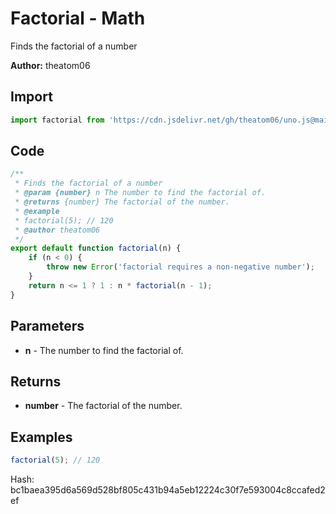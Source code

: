 # Factorial - Math
Finds the factorial of a number

**Author:** theatom06

## Import 

```js
import factorial from 'https://cdn.jsdelivr.net/gh/theatom06/uno.js@main/lib/Math/factorial';
```

## Code
```js
/**
 * Finds the factorial of a number
 * @param {number} n The number to find the factorial of.
 * @returns {number} The factorial of the number.
 * @example
 * factorial(5); // 120
 * @author theatom06
 */
export default function factorial(n) {
    if (n < 0) {
        throw new Error('factorial requires a non-negative number');
    }
    return n <= 1 ? 1 : n * factorial(n - 1);
}
```

## Parameters
* **n** - The number to find the factorial of.


## Returns
* **number** - The factorial of the number.


## Examples
```js
factorial(5); // 120

```

Hash: bc1baea395d6a569d528bf805c431b94a5eb12224c30f7e593004c8ccafed2ef